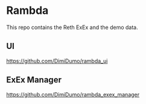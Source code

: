 # Rambda

This repo contains the Reth ExEx and the demo data.

## UI

https://github.com/DimiDumo/rambda_ui

## ExEx Manager

https://github.com/DimiDumo/rambda_exex_manager
